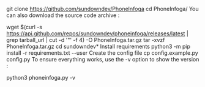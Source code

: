 
git clone https://github.com/sundowndev/PhoneInfoga
cd PhoneInfoga/
You can also download the source code archive :

wget $(curl -s https://api.github.com/repos/sundowndev/phoneinfoga/releases/latest | grep tarball_url | cut -d '"' -f 4) -O PhoneInfoga.tar.gz
tar -xvzf PhoneInfoga.tar.gz
cd sundowndev*
Install requirements
python3 -m pip install -r requirements.txt --user
Create the config file
cp config.example.py config.py 
To ensure everything works, use the -v option to show the version :

python3 phoneinfoga.py -v
